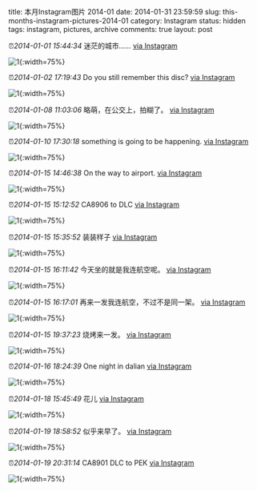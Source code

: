 title: 本月Instagram图片 2014-01
date: 2014-01-31 23:59:59
slug: this-months-instagram-pictures-2014-01
category: Instagram
status: hidden
tags: instagram, pictures, archive
comments: true
layout: post

⏰_2014-01-01 15:44:34_ 迷茫的城市……
[via Instagram](https://www.instagram.com/p/inkmBiAV5ZVBKL2l92ceM5X1CahihwVR4rFjs0/)

![1](https://scontent-lax3-2.cdninstagram.com/vp/545dc4724d423faef687da92b0af2a24/5DB74881/t51.2885-15/e15/926032_247725708720293_2097891416_n.jpg?_nc_ht=scontent-lax3-2.cdninstagram.com){:width=75%}



⏰_2014-01-02 17:19:43_ Do you still remember this disc?
[via Instagram](https://www.instagram.com/p/iqUR2FAVwe5Y_KAuUNMBRW6_qA8jjNA9hFXWE0/)

![1](https://scontent-lax3-2.cdninstagram.com/vp/1f52aeb8adb152a61aca7aabb31a9997/5DAF4AF2/t51.2885-15/e15/1527708_1409242435984764_1014387659_n.jpg?_nc_ht=scontent-lax3-2.cdninstagram.com){:width=75%}



⏰_2014-01-08 11:03:06_ 略萌，在公交上，拍糊了。
[via Instagram](https://www.instagram.com/p/i5F8lKgV53D8MszjtFizGfDlBPVK2otGUqpk40/)

![1](https://scontent-lax3-2.cdninstagram.com/vp/37495509f297a13baa222abc18138942/5DBFBECD/t51.2885-15/e15/1516662_1434926920074024_781673588_n.jpg?_nc_ht=scontent-lax3-2.cdninstagram.com){:width=75%}



⏰_2014-01-10 17:30:18_ something is going to be happening.
[via Instagram](https://www.instagram.com/p/i-72WIgV4j2vZi8sEYcDAQDUduEDQNqlQxTUs0/)

![1](https://scontent-lax3-2.cdninstagram.com/vp/7463b308198dbd1041a6d5385a004b06/5DB94E01/t51.2885-15/e15/927532_1451023915118808_1068619124_n.jpg?_nc_ht=scontent-lax3-2.cdninstagram.com){:width=75%}



⏰_2014-01-15 14:46:38_ On the way to airport.
[via Instagram](https://www.instagram.com/p/jLhGAHgV1qHsvzJVZbUzCRpmyFBvhcN8--9dE0/)

![1](https://scontent-lax3-2.cdninstagram.com/vp/a8404f797ba17b71ac9e3f8733a01a1d/5DA23B5C/t51.2885-15/e15/924236_195154637358498_92089106_n.jpg?_nc_ht=scontent-lax3-2.cdninstagram.com){:width=75%}

⏰_2014-01-15 15:12:52_ CA8906  to DLC
[via Instagram](https://www.instagram.com/p/jLkGIoAV3fH7mL4bnHcJZPan88vLtd-ivhG540/)

![1](https://scontent-lax3-2.cdninstagram.com/vp/3c7eb6e1e4f2ce8e58f515f35354a9b6/5DBCA33F/t51.2885-15/e15/1527596_746380602056049_993929786_n.jpg?_nc_ht=scontent-lax3-2.cdninstagram.com){:width=75%}

⏰_2014-01-15 15:35:52_ 装装样子
[via Instagram](https://www.instagram.com/p/jLmukAAV4-1cQrtYgAwpmrJ_t_r6MNrg7CqEc0/)

![1](https://scontent-lax3-2.cdninstagram.com/vp/7964e9f1fa845b99d8d4f5160b372b88/5DAA48BB/t51.2885-15/e15/923912_1454822758071957_1441015993_n.jpg?_nc_ht=scontent-lax3-2.cdninstagram.com){:width=75%}

⏰_2014-01-15 16:11:42_ 今天坐的就是我连航空呢。
[via Instagram](https://www.instagram.com/p/jLq09bgV7gynlAUxJQIkGjn2UroQxYD6MU2SQ0/)

![1](https://scontent-lax3-2.cdninstagram.com/vp/c199a52c5ccb23e813671791227bf9fc/5DBADCDC/t51.2885-15/e15/1173023_476135852495154_256735076_n.jpg?_nc_ht=scontent-lax3-2.cdninstagram.com){:width=75%}

⏰_2014-01-15 16:17:01_ 再来一发我连航空，不过不是同一架。
[via Instagram](https://www.instagram.com/p/jLrb_IAV7_UMFQKA5y4l6mc5YazE1KI8r6QsI0/)

![1](https://scontent-lax3-2.cdninstagram.com/vp/a8e69f7c7c2b939a6962154dc8385eb9/5DABFBEF/t51.2885-15/e15/1170005_697139496986744_1048202307_n.jpg?_nc_ht=scontent-lax3-2.cdninstagram.com){:width=75%}

⏰_2014-01-15 19:37:23_ 烧烤来一发。
[via Instagram](https://www.instagram.com/p/jMCXcJAV58e5deFUW30zjmWMHEcVO2m2DJsmQ0/)

![1](https://scontent-lax3-2.cdninstagram.com/vp/89d91796c36972c0b5d80a38b40e6344/5DAAC6F6/t51.2885-15/e15/1516927_1398330130419322_1186100173_n.jpg?_nc_ht=scontent-lax3-2.cdninstagram.com){:width=75%}



⏰_2014-01-16 18:24:39_ One night in dalian
[via Instagram](https://www.instagram.com/p/jOe1rqAV_kpji08wiDIlGB5G8LVxmekW5QSqo0/)

![1](https://scontent-lax3-2.cdninstagram.com/vp/a9134f0c12dbf6870e2b4072e759aa66/5DC08C58/t51.2885-15/e15/1538326_1435120020052556_1974370314_n.jpg?_nc_ht=scontent-lax3-2.cdninstagram.com){:width=75%}



⏰_2014-01-18 15:45:49_ 花儿
[via Instagram](https://www.instagram.com/p/jTWQDFAV-InE6hkWUoTYeHYu_rc_ZmRMLNPVY0/)

![1](https://scontent-lax3-2.cdninstagram.com/vp/de143a101c8450fa97505a429c961af3/5DBC8544/t51.2885-15/e15/1516761_1429645817272387_75054459_n.jpg?_nc_ht=scontent-lax3-2.cdninstagram.com){:width=75%}



⏰_2014-01-19 18:58:52_ 似乎来早了。
[via Instagram](https://www.instagram.com/p/jWRI19AVz4SUr9guqMJcOafweIzuOAAIs8zTI0/)

![1](https://scontent-lax3-2.cdninstagram.com/vp/efac507602c9ae86f7d4528f1b90e8fa/5DAE52B2/t51.2885-15/e15/1515385_211090602416197_186621458_n.jpg?_nc_ht=scontent-lax3-2.cdninstagram.com){:width=75%}

⏰_2014-01-19 20:31:14_ CA8901 DLC to PEK
[via Instagram](https://www.instagram.com/p/jWbtWkgV9DdzMQozb4q_1XjbXAvAGadRz2ZYs0/)

![1](https://scontent-lax3-2.cdninstagram.com/vp/e7ff3940e6d8b26401b9dfb4072309a3/5DA7B63E/t51.2885-15/e15/1170513_719706488062750_1166660479_n.jpg?_nc_ht=scontent-lax3-2.cdninstagram.com){:width=75%}

